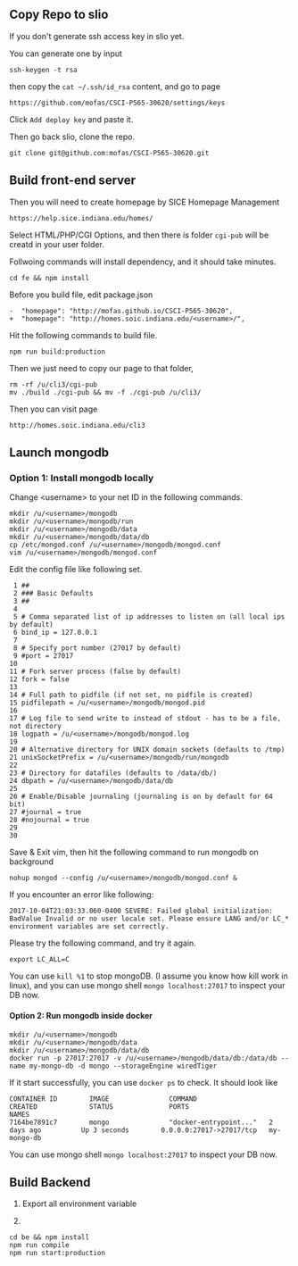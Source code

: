 

## Copy Repo to slio

If you don't generate ssh access key in slio yet.

You can generate one by input

```
ssh-keygen -t rsa
```

then copy the `cat ~/.ssh/id_rsa` content, and go to page

```
https://github.com/mofas/CSCI-P565-30620/settings/keys
```

Click `Add deploy key` and paste it.


Then go back slio, clone the repo.

```
git clone git@github.com:mofas/CSCI-P565-30620.git
```


## Build front-end server

Then you will need to create homepage by SICE Homepage Management

```
https://help.sice.indiana.edu/homes/
```

Select HTML/PHP/CGI Options, and then there is folder `cgi-pub` will be creatd in your user folder.


Follwoing commands will install dependency, and it should take minutes.

```
cd fe && npm install
```

Before you build file, edit package.json

```git
-  "homepage": "http://mofas.github.io/CSCI-P565-30620",
+  "homepage": "http://homes.soic.indiana.edu/<username>/",
```


Hit the following commands to build file.

```
npm run build:production
```

  Then we just need to copy our page to that folder,
```
rm -rf /u/cli3/cgi-pub
mv ./build ./cgi-pub && mv -f ./cgi-pub /u/cli3/
```

Then you can visit page

```
http://homes.soic.indiana.edu/cli3
```


## Launch mongodb



### Option 1: Install mongodb locally

Change \<username\> to your net ID in the following commands.

```
mkdir /u/<username>/mongodb
mkdir /u/<username>/mongodb/run
mkdir /u/<username>/mongodb/data
mkdir /u/<username>/mongodb/data/db
cp /etc/mongod.conf /u/<username>/mongodb/mongod.conf
vim /u/<username>/mongodb/mongod.conf
```

Edit the config file like following set.

```
 1 ##
 2 ### Basic Defaults
 3 ##
 4
 5 # Comma separated list of ip addresses to listen on (all local ips by default)
 6 bind_ip = 127.0.0.1
 7
 8 # Specify port number (27017 by default)
 9 #port = 27017
10
11 # Fork server process (false by default)
12 fork = false
13
14 # Full path to pidfile (if not set, no pidfile is created)
15 pidfilepath = /u/<username>/mongodb/mongod.pid
16
17 # Log file to send write to instead of stdout - has to be a file, not directory
18 logpath = /u/<username>/mongodb/mongod.log
19
20 # Alternative directory for UNIX domain sockets (defaults to /tmp)
21 unixSocketPrefix = /u/<username>/mongodb/run/mongodb
22
23 # Directory for datafiles (defaults to /data/db/)
24 dbpath = /u/<username>/mongodb/data/db
25
26 # Enable/Disable journaling (journaling is on by default for 64 bit)
27 #journal = true
28 #nojournal = true
29
30
```

Save & Exit vim, then hit the following command to run mongodb on background
```
nohup mongod --config /u/<username>/mongodb/mongod.conf &
```

If you encounter an error like following:
```
2017-10-04T21:03:33.060-0400 SEVERE: Failed global initialization: BadValue Invalid or no user locale set. Please ensure LANG and/or LC_* environment variables are set correctly.
```

Please try the following command, and try it again.
```
export LC_ALL=C
```

You can use `kill %1` to stop mongoDB. (I assume you know how kill work in linux), and you can use mongo shell `mongo localhost:27017` to inspect your DB now.


#### Option 2: Run mongodb inside docker


```
mkdir /u/<username>/mongodb
mkdir /u/<username>/mongodb/data
mkdir /u/<username>/mongodb/data/db
docker run -p 27017:27017 -v /u/<username>/mongodb/data/db:/data/db --name my-mongo-db -d mongo --storageEngine wiredTiger
```

If it start successfully, you can use `docker ps` to check.
It should look like

```
CONTAINER ID        IMAGE               COMMAND                  CREATED             STATUS              PORTS                      NAMES
7164be7891c7        mongo               "docker-entrypoint..."   2 days ago          Up 3 seconds        0.0.0.0:27017->27017/tcp   my-mongo-db
```

You can use mongo shell `mongo localhost:27017` to inspect your DB now.


## Build Backend

1. Export all environment variable

2.

```
cd be && npm install
npm run compile
npm run start:production
```




